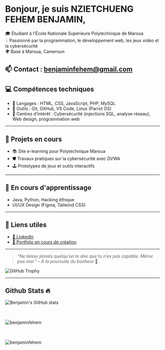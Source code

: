  # Bonjour, je suis NZIETCHUENG FEHEM BENJAMIN,
🎓 Étudiant à l'École Nationale Supérieure Polytechnique de Maroua  
💡 Passionné par la programmation, le développement web, les jeux vidéo et la cybersécurité  
🌍 Basé à Maroua, Cameroun  

📫 Contact : benjaminfehem@gmail.com  
---
## 💻 Compétences techniques
- 🔹 Langages : HTML, CSS, JavaScript, PHP, MySQL
- 🔹 Outils : Git, GitHub, VS Code, Linux (Parrot OS)
- 🔹 Centres d’intérêt : Cybersécurité (injections SQL, analyse réseau), Web design, programmation web
---
## 🚀 Projets en cours
- 📚 Site e-learning pour Polytechnique Maroua  
- 🛡️ Travaux pratiques sur la cybersécurité avec DVWA 
- 🕹️ Prototypes de jeux et outils interactifs<br>

---

## 🌱 En cours d'apprentissage
- Java, Python, Hacking éthique  
- UI/UX Design (Figma, Tailwind CSS)

---

## 🔗 Liens utiles
- [📎 LinkedIn](https://linkedin.com/in/benjamin-fehem-464779373)  
- [💼 Portfolio en cours de création]()

---

> *“Ne laisse jamais quelqu’un te dire que tu n’es pas capable. Même pas moi.” – À la poursuite du bonheur* 🎯


<img src="https://github-profile-trophy.vercel.app/?username=benjaminfehem&row=1&theme=darkhub&margin-w=15&no-bg=true" alt="GitHub Trophy"><br>

----
## Github Stats 🔥

![Benjamin's GitHub stats](https://github-readme-stats.vercel.app/api?username=benjaminfehem&show_icons=true&theme=radical)<br>
<br><br>

<p><img align="left" src="https://github-readme-stats.vercel.app/api/top-langs?username=benjaminfehem&show_icons=true&locale=en&layout=compact&theme=cobalt" alt="benjaminfehem" /></p><br>
<br>
<br>
<p><img align="center" src="https://github-readme-streak-stats.herokuapp.com?user=benjaminfehem&theme=radical&date_format=j%20M%5B%20Y%5D&sideLabels=DDB225" alt="benjaminfehem" /></p>
